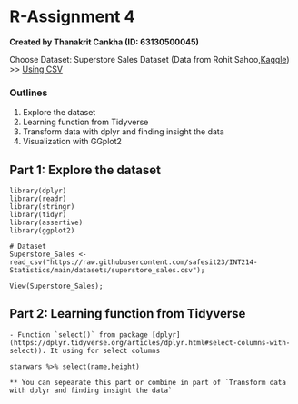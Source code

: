 # R-Assignment 4

**Created by Thanakrit Cankha (ID: 63130500045)**

Choose Dataset:
Superstore Sales Dataset (Data from Rohit Sahoo,[Kaggle](https://www.kaggle.com/rohitsahoo/sales-forecasting)) >> [Using CSV](https://raw.githubusercontent.com/safesit23/INT214-Statistics/main/datasets/superstore_sales.csv)

### Outlines
1. Explore the dataset
2. Learning function from Tidyverse
3. Transform data with dplyr and finding insight the data
4. Visualization with GGplot2

## Part 1: Explore the dataset

```
library(dplyr)
library(readr)
library(stringr)
library(tidyr)
library(assertive)
library(ggplot2)

# Dataset
Superstore_Sales <- read_csv("https://raw.githubusercontent.com/safesit23/INT214-Statistics/main/datasets/superstore_sales.csv");

View(Superstore_Sales);

```

## Part 2: Learning function from Tidyverse

```
- Function `select()` from package [dplyr](https://dplyr.tidyverse.org/articles/dplyr.html#select-columns-with-select)). It using for select columns

starwars %>% select(name,height)

** You can sepearate this part or combine in part of `Transform data with dplyr and finding insight the data`

```